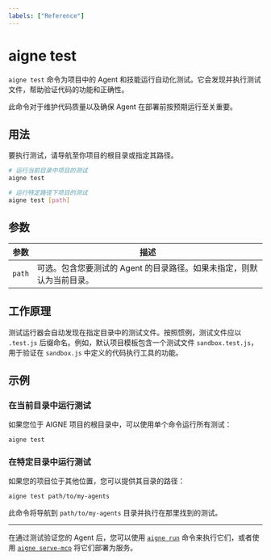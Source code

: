 ```yaml
---
labels: ["Reference"]
---
```


# aigne test

`aigne test` 命令为项目中的 Agent 和技能运行自动化测试。它会发现并执行测试文件，帮助验证代码的功能和正确性。

此命令对于维护代码质量以及确保 Agent 在部署前按预期运行至关重要。

## 用法

要执行测试，请导航至你项目的根目录或指定其路径。

```bash
# 运行当前目录中项目的测试
aigne test

# 运行特定路径下项目的测试
aigne test [path]
```

## 参数

| 参数 | 描述 |
|----------|-----------------------------------------------------------------------------|
| `path` | 可选。包含您要测试的 Agent 的目录路径。如果未指定，则默认为当前目录。 |

## 工作原理

测试运行器会自动发现在指定目录中的测试文件。按照惯例，测试文件应以 `.test.js` 后缀命名。例如，默认项目模板包含一个测试文件 `sandbox.test.js`，用于验证在 `sandbox.js` 中定义的代码执行工具的功能。

## 示例

### 在当前目录中运行测试

如果您位于 AIGNE 项目的根目录中，可以使用单个命令运行所有测试：

```bash
aigne test
```

### 在特定目录中运行测试

如果您的项目位于其他位置，您可以提供其目录的路径：

```bash
aigne test path/to/my-agents
```

此命令将导航到 `path/to/my-agents` 目录并执行在那里找到的测试。

---

在通过测试验证您的 Agent 后，您可以使用 [`aigne run`](./command-reference-run.md) 命令来执行它们，或者使用 [`aigne serve-mcp`](./command-reference-serve-mcp.md) 将它们部署为服务。